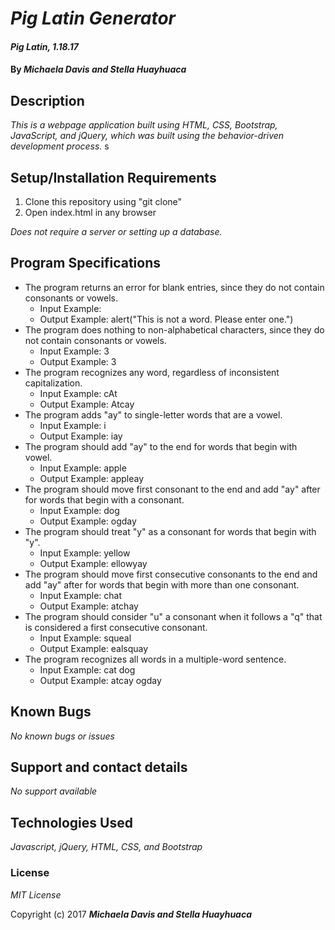 # _Pig Latin Generator_

#### _Pig Latin, 1.18.17_

#### By _**Michaela Davis and Stella Huayhuaca**_

## Description

_This is a webpage application built using HTML, CSS, Bootstrap, JavaScript, and jQuery, which was built using the behavior-driven development process._
s
## Setup/Installation Requirements

1. Clone this repository using "git clone"
2. Open index.html in any browser

_Does not require a server or setting up a database._

## Program Specifications
* The program returns an error for blank entries, since they do not contain consonants or vowels.
  * Input Example:
  * Output Example: alert("This is not a word. Please enter one.")
* The program does nothing to non-alphabetical characters, since they do not contain consonants or vowels.
  * Input Example: 3
  * Output Example: 3
* The program recognizes any word, regardless of inconsistent capitalization.
  * Input Example: cAt
  * Output Example: Atcay
* The program adds "ay" to single-letter words that are a vowel.
  * Input Example: i
  * Output Example: iay
* The program should add "ay" to the end for words that begin with vowel.
  * Input Example: apple
  * Output Example: appleay
* The program should move first consonant to the end and add "ay" after for words that begin with a consonant.
  * Input Example: dog
  * Output Example: ogday
* The program should treat "y" as a consonant for words that begin with "y".
  * Input Example: yellow
  * Output Example: ellowyay
* The program should move first consecutive consonants to the end and add "ay" after for words that begin with more than one consonant.
  * Input Example: chat
  * Output Example: atchay
* The program should consider "u" a consonant when it follows a "q" that is considered a first consecutive consonant.
  * Input Example: squeal
  * Output Example: ealsquay
* The program recognizes all words in a multiple-word sentence.
  * Input Example: cat dog
  * Output Example: atcay ogday


## Known Bugs

_No known bugs or issues_

## Support and contact details

_No support available_

## Technologies Used

_Javascript, jQuery, HTML, CSS, and Bootstrap_

### License

*MIT License*

Copyright (c) 2017 **_Michaela Davis and Stella Huayhuaca_**
